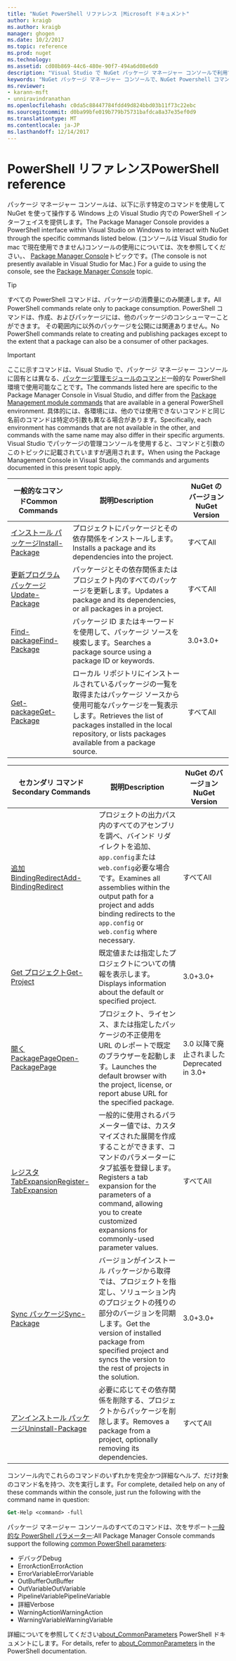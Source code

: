 ```yaml
---
title: "NuGet PowerShell リファレンス |Microsoft ドキュメント"
author: kraigb
ms.author: kraigb
manager: ghogen
ms.date: 10/2/2017
ms.topic: reference
ms.prod: nuget
ms.technology: 
ms.assetid: cd08b869-44c6-480e-90f7-494a6d08e6d0
description: "Visual Studio で NuGet パッケージ マネージャー コンソールで利用できる PowerShell コマンドの完全な参照です。"
keywords: "NuGet パッケージ マネージャー コンソールで、NuGet Powershell コマンドでは、NuGet Powershell リファレンス"
ms.reviewer:
- karann-msft
- unniravindranathan
ms.openlocfilehash: c0da5c88447784fdd49d824bbd03b11f73c22ebc
ms.sourcegitcommit: d0ba99bfe019b779b75731bafdca8a37e35ef0d9
ms.translationtype: MT
ms.contentlocale: ja-JP
ms.lasthandoff: 12/14/2017
---
```

# <a name="powershell-reference"></a><span data-ttu-id="0baa6-104">PowerShell リファレンス</span><span class="sxs-lookup"><span data-stu-id="0baa6-104">PowerShell reference</span></span>

<span data-ttu-id="0baa6-105">パッケージ マネージャー コンソールは、以下に示す特定のコマンドを使用して NuGet を使って操作する Windows 上の Visual Studio 内での PowerShell インターフェイスを提供します。</span><span class="sxs-lookup"><span data-stu-id="0baa6-105">The Package Manager Console provides a PowerShell interface within Visual Studio on Windows to interact with NuGet through the specific commands listed below.</span></span> <span data-ttu-id="0baa6-106">(コンソールは Visual Studio for mac で現在使用できません)コンソールの使用にについては、次を参照してください。、 [Package Manager Console](../tools/package-manager-console.md)トピックです。</span><span class="sxs-lookup"><span data-stu-id="0baa6-106">(The console is not presently available in Visual Studio for Mac.) For a guide to using the console, see the [Package Manager Console](../tools/package-manager-console.md) topic.</span></span>

> [!Tip]
> <span data-ttu-id="0baa6-107">すべての PowerShell コマンドは、パッケージの消費量にのみ関連します。</span><span class="sxs-lookup"><span data-stu-id="0baa6-107">All PowerShell commands relate only to package consumption.</span></span> <span data-ttu-id="0baa6-108">PowerShell コマンドは、作成、およびパッケージには、他のパッケージのコンシューマーことができます。 その範囲内に以外のパッケージを公開には関連ありません。</span><span class="sxs-lookup"><span data-stu-id="0baa6-108">No PowerShell commands relate to creating and publishing packages except to the extent that a package can also be a consumer of other packages.</span></span>

> [!Important]
> <span data-ttu-id="0baa6-109">ここに示すコマンドは、Visual Studio で、パッケージ マネージャー コンソールに固有とは異なる、[パッケージ管理モジュールのコマンド](https://msdn.microsoft.com/powershell/reference/6/packagemanagement/packagemanagement)一般的な PowerShell 環境で使用可能なことです。</span><span class="sxs-lookup"><span data-stu-id="0baa6-109">The commands listed here are specific to the Package Manager Console in Visual Studio, and differ from the [Package Management module commands](https://msdn.microsoft.com/powershell/reference/6/packagemanagement/packagemanagement) that are available in a general PowerShell environment.</span></span> <span data-ttu-id="0baa6-110">具体的には、各環境には、他のでは使用できないコマンドと同じ名前のコマンドは特定の引数も異なる場合があります。</span><span class="sxs-lookup"><span data-stu-id="0baa6-110">Specifically, each environment has commands that are not available in the other, and commands with the same name may also differ in their specific arguments.</span></span> <span data-ttu-id="0baa6-111">Visual Studio でパッケージの管理コンソールを使用すると、コマンドと引数のこのトピックに記載されていますが適用されます。</span><span class="sxs-lookup"><span data-stu-id="0baa6-111">When using the Package Management Console in Visual Studio, the commands and arguments documented in this present topic apply.</span></span>

| <span data-ttu-id="0baa6-112">一般的なコマンド</span><span class="sxs-lookup"><span data-stu-id="0baa6-112">Common Commands</span></span> | <span data-ttu-id="0baa6-113">説明</span><span class="sxs-lookup"><span data-stu-id="0baa6-113">Description</span></span> | <span data-ttu-id="0baa6-114">NuGet のバージョン</span><span class="sxs-lookup"><span data-stu-id="0baa6-114">NuGet Version</span></span> |
| --- | --- | --- |
| [<span data-ttu-id="0baa6-115">インストール パッケージ</span><span class="sxs-lookup"><span data-stu-id="0baa6-115">Install-Package</span></span>](ps-ref-install-package.md) | <span data-ttu-id="0baa6-116">プロジェクトにパッケージとその依存関係をインストールします。</span><span class="sxs-lookup"><span data-stu-id="0baa6-116">Installs a package and its dependencies into the project.</span></span> | <span data-ttu-id="0baa6-117">すべて</span><span class="sxs-lookup"><span data-stu-id="0baa6-117">All</span></span> |
| [<span data-ttu-id="0baa6-118">更新プログラム パッケージ</span><span class="sxs-lookup"><span data-stu-id="0baa6-118">Update-Package</span></span>](ps-ref-update-package.md) | <span data-ttu-id="0baa6-119">パッケージとその依存関係またはプロジェクト内のすべてのパッケージを更新します。</span><span class="sxs-lookup"><span data-stu-id="0baa6-119">Updates a package and its dependencies, or all packages in a project.</span></span> | <span data-ttu-id="0baa6-120">すべて</span><span class="sxs-lookup"><span data-stu-id="0baa6-120">All</span></span> |
| [<span data-ttu-id="0baa6-121">Find-package</span><span class="sxs-lookup"><span data-stu-id="0baa6-121">Find-Package</span></span>](ps-ref-find-package.md) | <span data-ttu-id="0baa6-122">パッケージ ID またはキーワードを使用して、パッケージ ソースを検索します。</span><span class="sxs-lookup"><span data-stu-id="0baa6-122">Searches a package source using a package ID or keywords.</span></span> | <span data-ttu-id="0baa6-123">3.0+</span><span class="sxs-lookup"><span data-stu-id="0baa6-123">3.0+</span></span> |
| [<span data-ttu-id="0baa6-124">Get-package</span><span class="sxs-lookup"><span data-stu-id="0baa6-124">Get-Package</span></span>](ps-ref-get-package.md) | <span data-ttu-id="0baa6-125">ローカル リポジトリにインストールされているパッケージの一覧を取得またはパッケージ ソースから使用可能なパッケージを一覧表示します。</span><span class="sxs-lookup"><span data-stu-id="0baa6-125">Retrieves the list of packages installed in the local repository, or lists packages available from a package source.</span></span> | <span data-ttu-id="0baa6-126">すべて</span><span class="sxs-lookup"><span data-stu-id="0baa6-126">All</span></span> |

| <span data-ttu-id="0baa6-127">セカンダリ コマンド</span><span class="sxs-lookup"><span data-stu-id="0baa6-127">Secondary Commands</span></span> | <span data-ttu-id="0baa6-128">説明</span><span class="sxs-lookup"><span data-stu-id="0baa6-128">Description</span></span> | <span data-ttu-id="0baa6-129">NuGet のバージョン</span><span class="sxs-lookup"><span data-stu-id="0baa6-129">NuGet Version</span></span> |
| --- | --- | --- |
| [<span data-ttu-id="0baa6-130">追加 BindingRedirect</span><span class="sxs-lookup"><span data-stu-id="0baa6-130">Add-BindingRedirect</span></span>](ps-ref-add-bindingredirect.md) | <span data-ttu-id="0baa6-131">プロジェクトの出力パス内のすべてのアセンブリを調べ、バインド リダイレクトを追加、`app.config`または`web.config`必要な場合です。</span><span class="sxs-lookup"><span data-stu-id="0baa6-131">Examines all assemblies within the output path for a project and adds binding redirects to the `app.config` or `web.config` where necessary.</span></span> | <span data-ttu-id="0baa6-132">すべて</span><span class="sxs-lookup"><span data-stu-id="0baa6-132">All</span></span> |
| [<span data-ttu-id="0baa6-133">Get プロジェクト</span><span class="sxs-lookup"><span data-stu-id="0baa6-133">Get-Project</span></span>](ps-ref-get-project.md) | <span data-ttu-id="0baa6-134">既定値または指定したプロジェクトについての情報を表示します。</span><span class="sxs-lookup"><span data-stu-id="0baa6-134">Displays information about the default or specified project.</span></span> | <span data-ttu-id="0baa6-135">3.0+</span><span class="sxs-lookup"><span data-stu-id="0baa6-135">3.0+</span></span> |
| [<span data-ttu-id="0baa6-136">開く PackagePage</span><span class="sxs-lookup"><span data-stu-id="0baa6-136">Open-PackagePage</span></span>](ps-ref-open-packagepage.md) | <span data-ttu-id="0baa6-137">プロジェクト、ライセンス、または指定したパッケージの不正使用を URL のレポートで既定のブラウザーを起動します。</span><span class="sxs-lookup"><span data-stu-id="0baa6-137">Launches the default browser with the project, license, or report abuse URL for the specified package.</span></span> | <span data-ttu-id="0baa6-138">3.0 以降で廃止されました</span><span class="sxs-lookup"><span data-stu-id="0baa6-138">Deprecated in 3.0+</span></span> |
| [<span data-ttu-id="0baa6-139">レジスタ TabExpansion</span><span class="sxs-lookup"><span data-stu-id="0baa6-139">Register-TabExpansion</span></span>](ps-ref-register-tabexpansion.md) | <span data-ttu-id="0baa6-140">一般的に使用されるパラメーター値では、カスタマイズされた展開を作成することができます、コマンドのパラメーターにタブ拡張を登録します。</span><span class="sxs-lookup"><span data-stu-id="0baa6-140">Registers a tab expansion for the parameters of a command, allowing you to create customized expansions for commonly-used parameter values.</span></span> | <span data-ttu-id="0baa6-141">すべて</span><span class="sxs-lookup"><span data-stu-id="0baa6-141">All</span></span> |
| [<span data-ttu-id="0baa6-142">Sync パッケージ</span><span class="sxs-lookup"><span data-stu-id="0baa6-142">Sync-Package</span></span>](ps-ref-sync-package.md) | <span data-ttu-id="0baa6-143">バージョンがインストール パッケージから取得では、プロジェクトを指定し、ソリューション内のプロジェクトの残りの部分のバージョンを同期します。</span><span class="sxs-lookup"><span data-stu-id="0baa6-143">Get the version of installed package from specified project and syncs the version to the rest of projects in the solution.</span></span> | <span data-ttu-id="0baa6-144">3.0+</span><span class="sxs-lookup"><span data-stu-id="0baa6-144">3.0+</span></span> |
| [<span data-ttu-id="0baa6-145">アンインストール パッケージ</span><span class="sxs-lookup"><span data-stu-id="0baa6-145">Uninstall-Package</span></span>](ps-ref-uninstall-package.md) | <span data-ttu-id="0baa6-146">必要に応じてその依存関係を削除する、プロジェクトからパッケージを削除します。</span><span class="sxs-lookup"><span data-stu-id="0baa6-146">Removes a package from a project, optionally removing its dependencies.</span></span> | <span data-ttu-id="0baa6-147">すべて</span><span class="sxs-lookup"><span data-stu-id="0baa6-147">All</span></span> |

<span data-ttu-id="0baa6-148">コンソール内でこれらのコマンドのいずれかを完全かつ詳細なヘルプ、だけ対象のコマンド名を持つ、次を実行します。</span><span class="sxs-lookup"><span data-stu-id="0baa6-148">For complete, detailed help on any of these commands within the console, just run the following with the command name in question:</span></span>

```ps
Get-Help <command> -full
```

<span data-ttu-id="0baa6-149">パッケージ マネージャー コンソールのすべてのコマンドは、次をサポート[一般的な PowerShell パラメーター](http://go.microsoft.com/fwlink/?LinkID=113216):</span><span class="sxs-lookup"><span data-stu-id="0baa6-149">All Package Manager Console commands support the following [common PowerShell parameters](http://go.microsoft.com/fwlink/?LinkID=113216):</span></span>

- <span data-ttu-id="0baa6-150">デバッグ</span><span class="sxs-lookup"><span data-stu-id="0baa6-150">Debug</span></span>
- <span data-ttu-id="0baa6-151">ErrorAction</span><span class="sxs-lookup"><span data-stu-id="0baa6-151">ErrorAction</span></span>
- <span data-ttu-id="0baa6-152">ErrorVariable</span><span class="sxs-lookup"><span data-stu-id="0baa6-152">ErrorVariable</span></span>
- <span data-ttu-id="0baa6-153">OutBuffer</span><span class="sxs-lookup"><span data-stu-id="0baa6-153">OutBuffer</span></span>
- <span data-ttu-id="0baa6-154">OutVariable</span><span class="sxs-lookup"><span data-stu-id="0baa6-154">OutVariable</span></span>
- <span data-ttu-id="0baa6-155">PipelineVariable</span><span class="sxs-lookup"><span data-stu-id="0baa6-155">PipelineVariable</span></span>
- <span data-ttu-id="0baa6-156">詳細</span><span class="sxs-lookup"><span data-stu-id="0baa6-156">Verbose</span></span>
- <span data-ttu-id="0baa6-157">WarningAction</span><span class="sxs-lookup"><span data-stu-id="0baa6-157">WarningAction</span></span>
- <span data-ttu-id="0baa6-158">WarningVariable</span><span class="sxs-lookup"><span data-stu-id="0baa6-158">WarningVariable</span></span>

<span data-ttu-id="0baa6-159">詳細についてを参照してください[about_CommonParameters](http://go.microsoft.com/fwlink/?LinkID=113216) PowerShell ドキュメントにします。</span><span class="sxs-lookup"><span data-stu-id="0baa6-159">For details, refer to [about_CommonParameters](http://go.microsoft.com/fwlink/?LinkID=113216) in the PowerShell documentation.</span></span>
